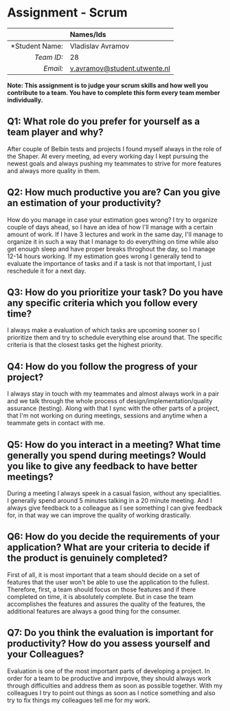 # Assignment - Scrum

|                 | **Names/Ids**  |
|----------------:|:---------------|
| *Student Name:  |Vladislav Avramov|
| *Team ID:*      |28|
| *Email:*        |v.avramov@student.utwente.nl|                      


**Note: This assignment is to judge your scrum skills and how well you contribute to a team. You have to complete this form every team member individually.** 

## Q1: What role do you prefer for yourself as a team player and why?
After couple of Belbin tests and projects I found myself always in the role of the Shaper. At every meeting, ad every working day I kept pursuing the newest goals and always pushing my teammates to strive for more features and always more quality in them. 

## Q2: How much productive you are? Can you give an estimation of your productivity? 
How do you manage in case your estimation goes wrong? I try to organize couple of days ahead, so I have an idea of how I'll manage with a certain amount of work. If I have 3 lectures and work in the same day, I'll manage to organize it in such a way that I manage to do everything on time while also get enough sleep and have proper breaks throghout the day, so I manage 12-14 hours working. If my estimation goes wrong I generally tend to evaluate the importance of tasks and if a task is not that important, I just reschedule it for a next day.

## Q3: How do you prioritize your task? Do you have any specific criteria which you follow every time?  
I always make a evaluation of which tasks are upcoming sooner so I prioritize them and try to schedule everything else around that. The specific criteria is that the closest tasks get the highest priority.

## Q4: How do you follow the progress of your project? 
I always stay in touch with my teammates and almost always work in a pair and we talk through the whole process of design/implementation/quality assurance (testing). Along with that I sync with the other parts of a project, that I'm not working on during meetings, sessions and anytime when a teammate gets in contact with me.

## Q5: How do you interact in a meeting? What time generally you spend during meetings? Would you like to give any feedback to have better meetings?
During a meeting I always speek in a casual fasion, without any specialities. I generally spend around 5 minutes talking in a 20 minute meeting. And I always give feedback to a colleague as I see something I can give feedback for, in that way we can improve the quality of working drastically.

## Q6: How do you decide the requirements of your application? What are your criteria to decide if the product is genuinely completed? 
First of all, it is most important that a team should decide on a set of features that the user won't be able to use the application to the fullest. Therefore, first, a team should focus on those features and if there completed on time, it is absolutely complete. But in case the team accomplishes the features and assures the quality of the features, the additional features are always a good thing for the consumer.

## Q7: Do you think the evaluation is important for productivity? How do you assess yourself and your Colleagues? 
Evaluation is one of the most important parts of developing a project. In order for a team to be productive and imrpove, they should always work through difficulties and address them as soon as possible together. With my colleagues I try to point out things as soon as I notice something and also try to fix things my colleagues tell me for my work.
